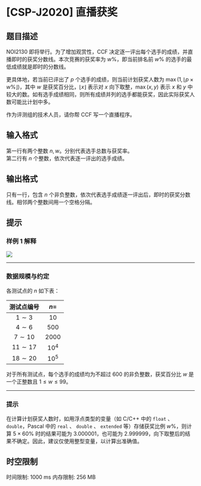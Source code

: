 # [CSP-J2020] 直播获奖

## 题目描述

NOI2130 即将举行。为了增加观赏性，CCF 决定逐一评出每个选手的成绩，并直播即时的获奖分数线。本次竞赛的获奖率为 $w\%$，即当前排名前 $w\%$ 的选手的最低成绩就是即时的分数线。

更具体地，若当前已评出了 $p$ 个选手的成绩，则当前计划获奖人数为 $\max(1, \lfloor p \times w \%\rfloor)$，其中 $w$ 是获奖百分比，$\lfloor x \rfloor$ 表示对 $x$ 向下取整，$\max(x,y)$ 表示 $x$ 和 $y$ 中较大的数。如有选手成绩相同，则所有成绩并列的选手都能获奖，因此实际获奖人数可能比计划中多。

作为评测组的技术人员，请你帮 CCF 写一个直播程序。

## 输入格式

第一行有两个整数 $n, w$。分别代表选手总数与获奖率。  
第二行有 $n$ 个整数，依次代表逐一评出的选手成绩。

## 输出格式

只有一行，包含 $n$ 个非负整数，依次代表选手成绩逐一评出后，即时的获奖分数线。相邻两个整数间用一个空格分隔。

## 提示

### 样例 1 解释

![](https://cdn.luogu.com.cn/upload/image_hosting/l453vhow.png)

---
### 数据规模与约定

各测试点的 $n$ 如下表：

| 测试点编号 | $n=$ |
| :--: | :--: |
| $1 \sim 3$ | $10$ |
| $4 \sim 6$ | $500$ |
| $7 \sim 10$ | $2000$ |
| $11 \sim 17$ | $10^4$ |
| $18 \sim 20$ | $10^5$ |


对于所有测试点，每个选手的成绩均为不超过 $600$ 的非负整数，获奖百分比 $w$ 是一个正整数且 $1 \le w \le 99$。

---
### 提示

在计算计划获奖人数时，如用浮点类型的变量（如 C/C++ 中的 `float` 、 `double`，Pascal 中的 `real` 、 `double` 、 `extended` 等）存储获奖比例 $w\%$，则计算 $5 \times 60\%$ 时的结果可能为 $3.000001$，也可能为 $2.999999$，向下取整后的结果不确定。因此，建议仅使用整型变量，以计算出准确值。

## 时空限制

时间限制: 1000 ms
内存限制: 256 MB
